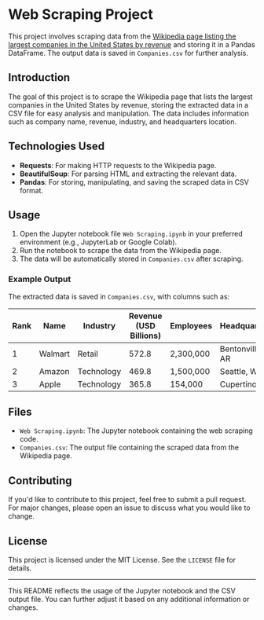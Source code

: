 # Web Scraping Project

This project involves scraping data from the [Wikipedia page listing the largest companies in the United States by revenue](https://en.wikipedia.org/wiki/List_of_largest_companies_in_the_United_States_by_revenue) and storing it in a Pandas DataFrame. The output data is saved in `Companies.csv` for further analysis.

## Introduction
The goal of this project is to scrape the Wikipedia page that lists the largest companies in the United States by revenue, storing the extracted data in a CSV file for easy analysis and manipulation. The data includes information such as company name, revenue, industry, and headquarters location.

## Technologies Used
- **Requests**: For making HTTP requests to the Wikipedia page.
- **BeautifulSoup**: For parsing HTML and extracting the relevant data.
- **Pandas**: For storing, manipulating, and saving the scraped data in CSV format.

## Usage

1. Open the Jupyter notebook file `Web Scraping.ipynb` in your preferred environment (e.g., JupyterLab or Google Colab).
2. Run the notebook to scrape the data from the Wikipedia page.
3. The data will be automatically stored in `Companies.csv` after scraping.

### Example Output
The extracted data is saved in `Companies.csv`, with columns such as:

| Rank | Name          | Industry         | Revenue (USD Billions) | Employees | Headquarters     |
|------|---------------|------------------|------------------------|-----------|------------------|
| 1    | Walmart       | Retail            | 572.8                  | 2,300,000 | Bentonville, AR   |
| 2    | Amazon        | Technology        | 469.8                  | 1,500,000 | Seattle, WA       |
| 3    | Apple         | Technology        | 365.8                  | 154,000   | Cupertino, CA     |

## Files

- `Web Scraping.ipynb`: The Jupyter notebook containing the web scraping code.
- `Companies.csv`: The output file containing the scraped data from the Wikipedia page.

## Contributing
If you'd like to contribute to this project, feel free to submit a pull request. For major changes, please open an issue to discuss what you would like to change.

## License
This project is licensed under the MIT License. See the `LICENSE` file for details.

---

This README reflects the usage of the Jupyter notebook and the CSV output file. You can further adjust it based on any additional information or changes.
